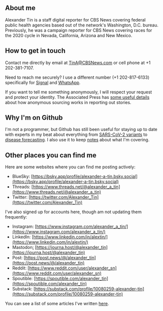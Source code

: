 ## About me

Alexander Tin is a staff digital reporter for CBS News covering federal public health agencies based out of the network's Washington, D.C. bureau. Previously, he was a campaign reporter for CBS News covering races for the 2020 cycle in Nevada, California, Arizona and New Mexico.

## How to get in touch

Contact me directly by email at [TinA@CBSNews.com](mailto:TinA@CBSNews.com) or cell phone at +1 202-381-7107. 

Need to reach me securely? I use a different number (+1 202-817-6133) specifically for [Signal](https://signal.org/) and [WhatsApp](https://www.whatsapp.com/).

If you want to tell me something anonymously, I will respect your request and protect your identity. The Associated Press has [some useful details](https://www.ap.org/about/news-values-and-principles/telling-the-story/anonymous-sources) about how anonymous sourcing works in reporting out stories.

## Why I'm on Github

I'm not a programmer, but Github has still been useful for staying up to date with experts in my beat about everything from [SARS-CoV-2 variants](https://github.com/neherlab/SARS-CoV-2_variant-reports/) to [disease forecasting](https://github.com/reichlab/covid19-forecast-hub). I also use it to keep [notes](https://tinalexander.github.io/notes/) about what I'm covering. 

## Other places you can find me

Here are some websites where you can find me posting actively:

- BlueSky: [https://bsky.app/profile/alexander-a-tin.bsky.social](https://bsky.app/profile/alexander-a-tin.bsky.social)
- Threads: [https://www.threads.net/@alexander_a_tin](https://www.threads.net/@alexander_a_tin)
- Twitter: [https://twitter.com/Alexander_Tin](https://twitter.com/Alexander_Tin)

I've also signed up for accounts here, though am not updating them frequently:

- Instagram: [https://www.instagram.com/alexander_a_tin/](https://www.instagram.com/alexander_a_tin/)
- LinkedIn: [https://www.linkedin.com/in/alextin/](https://www.linkedin.com/in/alextin/)
- Mastodon<a rel="me" href="https://journa.host/@alexander_tin">:</a> [https://journa.host/@alexander_tin](https://journa.host/@alexander_tin)
- Post: [https://post.news/@/alexander_tin](https://post.news/@/alexander_tin)
- Reddit: [https://www.reddit.com/user/alexander_sn](https://www.reddit.com/user/alexander_sn)
- Spoutible: [https://spoutible.com/alexander_tin](https://spoutible.com/alexander_tin)
- Substack: [https://substack.com/profile/10080259-alexander-tin](https://substack.com/profile/10080259-alexander-tin)

You can see a list of some articles I've written [here](https://tinalexander.github.io/notes/2023/articles).
